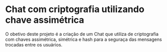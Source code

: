 # Chat com criptografia utilizando chave assimétrica

O obetivo deste projeto é a criação de um Chat que utiliza de criptografia com chaves assimétrica, simétrica e hash para a seguraça das mensagens trocadas entre os usuários.
